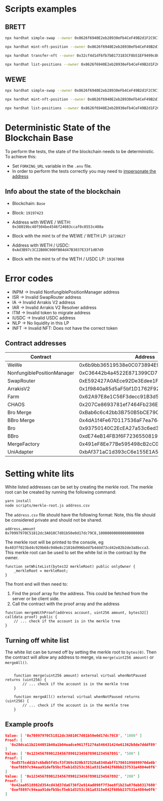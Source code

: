 # Scripts examples

## BRETT

```bash
npx hardhat simple-swap --owner 0x8626f6940E2eb28930eFb4CeF49B2d1F2C9C1199 --asset 0x532f27101965dd16442E59d40670FaF5eBB142E4 --network localhost
```

```bash
npx hardhat mint-nft-position --owner 0x8626f6940E2eb28930eFb4CeF49B2d1F2C9C1199 --asset 0x532f27101965dd16442E59d40670FaF5eBB142E4 --network localhost
```

```bash
npx hardhat transfer-nft --owner 0x32cf4d1df6fb7bB173183CF8b51EF9499c803634 --newowner 0x8626f6940E2eb28930eFb4CeF49B2d1F2C9C1199 --tokenid 888441
```

```bash
npx hardhat list-positions --owner 0x8626f6940E2eb28930eFb4CeF49B2d1F2C9C1199 --network localhost
```

## WEWE

```bash
npx hardhat simple-swap --owner 0x8626f6940E2eb28930eFb4CeF49B2d1F2C9C1199 --network localhost
```

```bash
npx hardhat mint-nft-position --owner 0x8626f6940E2eb28930eFb4CeF49B2d1F2C9C1199 --network localhost
```

```bash
npx hardhat list-positions --owner 0x8626f6940E2eb28930eFb4CeF49B2d1F2C9C1199 --network localhost
```

# Deterministic State of the Blockchain Base

To perform the tests, the state of the blockchain needs to be deterministic. To achieve this:

- Set `FORKING_URL` variable in the `.env` file.
- In order to perform the tests correctly you may need to [impersonate the address](https://hardhat.org/hardhat-network/docs/guides/forking-other-networks#impersonating-accounts)

## Info about the state of the blockchain

- Blockchain: `Base`
- Block: `19197423`

- Address with WEWE / WETH: `0x38019bc40f504be4546f24083ccaf0c8553c408a`
- Block with the mint tx of the WEWE / WETH LP: `18720627`

- Address with WETH / USDC: `0xAd3B97c3C22B00C900fB04d47B3037E33f1d07d9`
- Block with the mint tx of the WETH / USDC LP: `19167068`

# Error codes

- INPM -> Invalid NonfungiblePositionManager address
- ISR -> Invalid SwapRouter address
- IA -> Invalid Arrakis V2 address
- IAR -> Invalid Arrakis V2 Resolver address
- ITM -> Invalid token to migrate address
- IUSDC -> Invalid USDC address
- NLP -> No liquidity in this LP
- INFT -> Invalid NFT: Does not have the correct token

## Contract addresses

| Contract                   | Address                                    | Network |
| -------------------------- | ------------------------------------------ | ------- |
| WeWe                       | 0x6b9bb36519538e0C073894E964E90172E1c0B41F | Base    |
| NonfungiblePositionManager | 0xC36442b4a4522E871399CD717aBDD847Ab11FE88 | Base    |
| SwapRouter                 | 0xE592427A0AEce92De3Edee1F18E0157C05861564 | Base    |
| ArrakisV2                  | 0x1f9840a85d5aF5bf1D1762F925BDADdC4201F984 | Base    |
| Farm                       | 0x62A97E8e1C56F3decc91B3d55ddcda466A967CB0 | Base    |
| CHAOS                      | 0x207Ce8693781ef7464Fb236Edf4d3617655675bd | Base    |
| Bro Merge                  | 0xBab6c6c42bb3B750B5bCE79C04677200644dbC2d | Base    |
| BBro Merge                 | 0x4dA1f4Fe67D117536aF7ea7641C729cd23d39fFd | Base    |
| Bro                        | 0x93750140C2EcEA27a53c6ed30380829607815A31 | Base    |
| BBro                       | 0xdE74eB14FB3f6F7236550819934065Acc9890622 | Base    |
| MergeFactory               | 0x491eF8Ee77Be595498cB2cC07145Df3e28776C23 | Base    |
| UniAdapter                 | 0xbAf371aC1d393cC6e155E1A51Ad8E9d7674151c5 | Base    |


# Setting white lits

White listed addresses can be set by creating the merkle root. The merkle root can be created by running the following command:

```bash
yarn install
node scripts/merkle-root.js address.csv
```

The `address.csv` file should have the following format:  Note, this file should be considered private and should not be shared.

```csv
address,amount
0x70997970C51812dc3A010C7d01b50e0d17dc79C8,100000000000000000000
```

The merkle root will be printed to the console, eg `0x403ff023bd4c929b68c940e8c21016d996bdd7b4ddd73cd42e82b2de3a8bcca3`. This merkle root can be used to set the white list in the contract by the owner.

```solidity
function setWhiteList(bytes32 merkleRoot) public onlyOwner {
    _merkleRoot = merkleRoot;
}
```

The front end will then need to:

1. Find the proof array for the address.  This could be fetched from the server or be client side.
2. Call the contract with the proof array and the address

```solidity
function mergeWithProof(address account, uint256 amount, bytes32[] calldata proof) public {
    // ... check if the account is in the merkle tree
}
```

## Turning off white list

The white list can be turned off by setting the merkle root to `bytes(0)`.  Then the contract will allow any address to merge, via `merge(uint256 amount)` or `mergeAll()`.

```solidity

    function merge(uint256 amount) external virtual whenNotPaused returns (uint256) {
        // ... check if the account is in the merkle tree
    }

    function mergeAll() external virtual whenNotPaused returns (uint256) {
        // ... check if the account is in the merkle tree
    }
```

## Example proofs

```json
Value: [ '0x70997970C51812dc3A010C7d01b50e0d17dc79C8', '1000' ]
Proof: [
  '0x28dca11b2244051b40a1b04eadce9617f1274a546431424e61362b8de7dddf89'
]
Value: [ '0x1234567890123456789012345678901234567891', '500' ]
Proof: [
  '0xd575cdd1b7c6bdb5f45cf3f369c820b372528a8348abff17865199699970da6b',
  '0xef8897c94eaa91defb5bcf5eb1d3253c361a8315e842f60bb237531e4804e0f6'
]
Value: [ '0x1234567890123456789012345678901234567892', '200' ]
Proof: [
  '0x42aa8518982d354cd43d37da6736f2e914ad098f7f3ee8f1b23a878eb8317680',
  '0xef8897c94eaa91defb5bcf5eb1d3253c361a8315e842f60bb237531e4804e0f6'
]
```